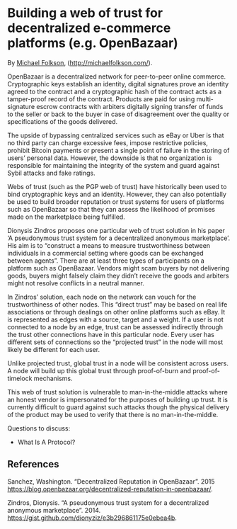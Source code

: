 # Building a web of trust for decentralized e-commerce platforms (e.g. OpenBazaar)

By [Michael Folkson](https://twitter.com/michaelfolkson), (http://michaelfolkson.com/).

OpenBazaar is a decentralized network for peer-to-peer online commerce. Cryptographic keys establish an identity, digital signatures prove an identity agreed to the contract and a cryptographic hash of the contract acts as a tamper-proof record of the contract. Products are paid for using multi-signature escrow contracts with arbiters digitally signing transfer of funds to the seller or back to the buyer in case of disagreement over the quality or specifications of the goods delivered.

The upside of bypassing centralized services such as eBay or Uber is that no third party can charge excessive fees, impose restrictive policies, prohibit Bitcoin payments or present a single point of failure in the storing of users’ personal data. However, the downside is that no organization is responsible for maintaining the integrity of the system and guard against Sybil attacks and fake ratings.

Webs of trust (such as the PGP web of trust) have historically been used to bind cryptographic keys and an identity. However, they can also potentially be used to build broader reputation or trust systems for users of platforms such as OpenBazaar so that they can assess the likelihood of promises made on the marketplace being fulfilled.

Dionysis Zindros proposes one particular web of trust solution in his paper ‘A pseudonymous trust system for a decentralized anonymous marketplace’. His aim is to “construct a means to measure trustworthiness between individuals in a commercial setting where goods can be exchanged between agents”. There are at least three types of participants on a platform such as OpenBazaar. Vendors might scam buyers by not delivering goods, buyers might falsely claim they didn’t receive the goods and arbiters might not resolve conflicts in a neutral manner.

In Zindros’ solution, each node on the network can vouch for the trustworthiness of other nodes. This “direct trust” may be based on real life associations or through dealings on other online platforms such as eBay. It is represented as edges with a source, target and a weight. If a user is not connected to a node by an edge, trust can be assessed indirectly through the trust other connections have in this particular node. Every user has different sets of connections so the “projected trust” in the node will most likely be different for each user.

Unlike projected trust, global trust in a node will be consistent across users. A node will build up this global trust through proof-of-burn and proof-of-timelock mechanisms.

This web of trust solution is vulnerable to man-in-the-middle attacks where an honest vendor is impersonated for the purposes of building up trust. It is currently difficult to guard against such attacks though the physical delivery of the product may be used to verify that there is no man-in-the-middle.

Questions to discuss:

* What Is A Protocol?

References
----------

Sanchez, Washington. “Decentralized Reputation in OpenBazaar”. 2015 https://blog.openbazaar.org/decentralized-reputation-in-openbazaar/.

Zindros, Dionysis. “A pseudonymous trust system for a decentralized anonymous marketplace”. 2014. https://gist.github.com/dionyziz/e3b296861175e0ebea4b.
